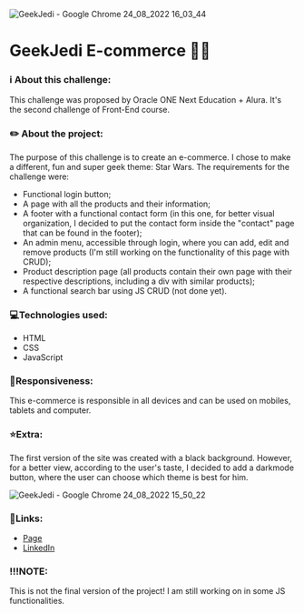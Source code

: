![GeekJedi - Google Chrome 24_08_2022 16_03_44](https://user-images.githubusercontent.com/103202544/186439012-49a5132e-2cab-41d2-be26-0ae24cbe29d8.png)




# **GeekJedi E-commerce** 👩‍💻

### ℹ️ About this challenge:

This challenge was proposed by Oracle ONE Next Education + Alura. It's the second challenge of Front-End course.

### ✏️ About the project:

The purpose of this challenge is to create an e-commerce. I chose to make a different, fun and super geek theme: Star Wars.
The requirements for the challenge were:
  * Functional login button;
  * A page with all the products and their information;
  * A footer with a functional contact form (in this one, for better visual organization, I decided to put the contact form inside the "contact" page that can be found in the footer);
  * An admin menu, accessible through login, where you can add, edit and remove products (I'm still working on the functionality of this page with CRUD);
  * Product description page (all products contain their own page with their respective descriptions, including a div with similar products);
  * A functional search bar using JS CRUD (not done yet).

### 💻Technologies used:

* HTML
* CSS
* JavaScript

### 📱Responsiveness:

This e-commerce is responsible in all devices and can be used on mobiles, tablets and computer.

### ⭐Extra:

The first version of the site was created with a black background. However, for a better view, according to the user's taste, I decided to add a darkmode button, where the user can choose which theme is best for him.

![GeekJedi - Google Chrome 24_08_2022 15_50_22](https://user-images.githubusercontent.com/103202544/186437017-5e72f1bf-447d-403a-b25d-838fe04c5260.png)

### 🔗Links: 

* <a href="https://qbrubs.github.io/Challenge_e-commerce/">Page</a>
* <a href="https://linkedin.com/in/qbrubs/">LinkedIn</a>

### !!!NOTE:

This is not the final version of the project! I am still working on in some JS functionalities.

